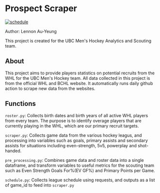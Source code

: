 # Prospect Scraper

[![schedule](https://github.com/lennonay/WHL_prospect_stat/actions/workflows/schedule.yml/badge.svg)](https://github.com/lennonay/WHL_prospect_stat/actions/workflows/schedule.yml) 

Author: Lennon Au-Yeung

This project is created for the UBC Men's Hockey Analytics and Scouting team.

## About
This project aims to provide players statistics on potential recruits from the WHL for the UBC Men's Hockey team. All data collected in this project is from the official WHL and BCHL website. It automatically runs daily github action to scrape new data from the websites.

## Functions

`roster.py`: Collects birth dates and birth years of all active WHL players from every team. The purpose is to identify overage players that are currently playing in the WHL, which are our primary recruit targets.

`scraper.py`: Collects game data from the various hockey leagus, and processing into variables such as goals, primary assists and secondary assists for situations including even-strength, 5v5, powerplay and shot-handed.

`pre_processing.py`: Combines game data and roster data into a single dataframe, and transform variables to useful metrics for the scouting team such as Even Strength Goals For%(EV GF%) and Primary Points per Game.

`schedule.py`: Collects league schedule using requests, and outputs as a list of game_id to feed into `scraper.py`
